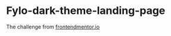 # Fylo-dark-theme-landing-page

The challenge from [frontendmentor.io](https://www.frontendmentor.io/challenges/fylo-dark-theme-landing-page-5ca5f2d21e82137ec91a50fd)
